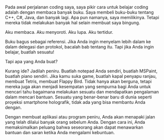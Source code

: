 Pada awal perjalanan coding saya, saya pikir cara untuk belajar coding adalah dengan membaca banyak buku. Saya membeli buku-buku tentang C++, C#, Java, dan banyak lagi. Apa pun namanya, saya memilikinya. Tetapi mereka tidak melakukan banyak hal selain membuat saya bingung.

Aku membaca. Aku menyoroti. Aku lupa. Aku tertidur.

Buku bagus sebagai referensi. Jika Anda ingin menyelam lebih dalam ke dalam delegasi dan protokol, bacalah bab tentang itu. Tapi jika Anda ingin belajar, buatlah sesuatu!

Tapi apa yang Anda buat?

Kurang ide? Jadilah peniru. Buatlah notepad Anda sendiri, buatlah MSPaint, buatlah piano sendiri. Jika kamu suka game, buatlah kapal penyapu ranjau, membuat Tetris, membuat Flappy Bird. Tidak hanya akan berguna, tetapi mereka juga akan menjadi kesempatan yang sempurna bagi Anda untuk mencari tahu bagaimana melakukan sesuatu dan mendapatkan pengalaman dalam mencari bantuan. Sesuatu yang benar-benar baru di dunia seperti proyeksi smartphone holografik, tidak ada yang bisa membantu Anda dengan. 

Dengan membuat aplikasi atau program peniru, Anda akan menapaki jalan yang telah dilalui banyak orang sebelum Anda. Dengan cara ini, Anda memaksimalkan peluang bahwa seseorang akan dapat menawarkan bantuan dan saran ketika Anda mengalami kebuntuan.